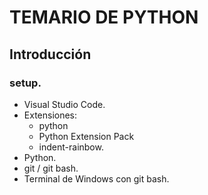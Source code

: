 # TEMARIO DE PYTHON

## Introducción 
### setup.
- Visual Studio Code.
- Extensiones:
  - python 
  - Python Extension Pack
  - indent-rainbow.
- Python.
- git / git bash.
- Terminal de Windows con git bash.